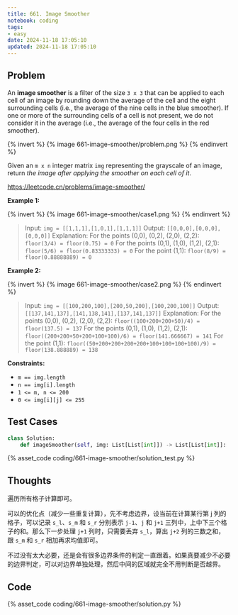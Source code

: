 ```yaml
---
title: 661. Image Smoother
notebook: coding
tags:
- easy
date: 2024-11-18 17:05:10
updated: 2024-11-18 17:05:10
---
```

## Problem

An **image smoother** is a filter of the size `3 x 3` that can be applied to each cell of an image by rounding down the average of the cell and the eight surrounding cells (i.e., the average of the nine cells in the blue smoother). If one or more of the surrounding cells of a cell is not present, we do not consider it in the average (i.e., the average of the four cells in the red smoother).

{% invert %}
{% image 661-image-smoother/problem.png %}
{% endinvert %}

Given an `m x n` integer matrix `img` representing the grayscale of an image, return _the image after applying the smoother on each cell of it_.

<https://leetcode.cn/problems/image-smoother/>

**Example 1:**

{% invert %}
{% image 661-image-smoother/case1.png %}
{% endinvert %}

> Input: `img = [[1,1,1],[1,0,1],[1,1,1]]`
> Output: `[[0,0,0],[0,0,0],[0,0,0]]`
> Explanation:
> For the points (0,0), (0,2), (2,0), (2,2): `floor(3/4) = floor(0.75) = 0`
> For the points (0,1), (1,0), (1,2), (2,1): `floor(5/6) = floor(0.83333333) = 0`
> For the point (1,1): `floor(8/9) = floor(0.88888889) = 0`

**Example 2:**

{% invert %}
{% image 661-image-smoother/case2.png %}
{% endinvert %}

> Input: `img = [[100,200,100],[200,50,200],[100,200,100]]`
> Output: `[[137,141,137],[141,138,141],[137,141,137]]`
> Explanation:
> For the points (0,0), (0,2), (2,0), (2,2): `floor((100+200+200+50)/4) = floor(137.5) = 137`
> For the points (0,1), (1,0), (1,2), (2,1): `floor((200+200+50+200+100+100)/6) = floor(141.666667) = 141`
> For the point (1,1): `floor((50+200+200+200+200+100+100+100+100)/9) = floor(138.888889) = 138`

**Constraints:**

- `m == img.length`
- `n == img[i].length`
- `1 <= m, n <= 200`
- `0 <= img[i][j] <= 255`

## Test Cases

``` python
class Solution:
    def imageSmoother(self, img: List[List[int]]) -> List[List[int]]:
```

{% asset_code coding/661-image-smoother/solution_test.py %}

## Thoughts

遍历所有格子计算即可。

可以的优化点（减少一些重复计算），先不考虑边界，设当前在计算某行第 j 列的格子，可以记录 `s_l`、`s_m` 和 `s_r` 分别表示 `j-1`、`j` 和 `j+1` 三列中，上中下三个格子的和。那么下一步处理 `j+1` 列时，只需要丢弃 `s_l`，算出 `j+2` 列的三数之和，跟 `s_m` 和 `s_r` 相加再求均值即可。

不过没有太大必要，还是会有很多边界条件的判定一直跟着。如果真要减少不必要的边界判定，可以对边界单独处理，然后中间的区域就完全不用判断是否越界。

## Code

{% asset_code coding/661-image-smoother/solution.py %}
